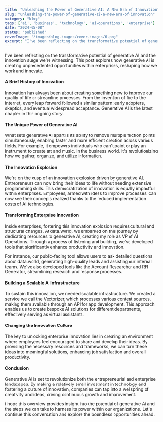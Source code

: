 ```yaml
---
title: "Unleashing the Power of Generative AI: A New Era of Innovation"
slug: "unleashing-the-power-of-generative-ai-a-new-era-of-innovation"
category: "blog"
tags: ['ai', 'business', 'technology', 'ai-operations', 'enterprise']
date: "2024-05-08"
status: "published"
coverImage: "/images/blog-images/cover-images/6.png"
excerpt: "I've been reflecting on the transformative potential of generative AI and the innovation surge we're witnessing. This post explores how generative AI is creating unprecedented opportunities within ..."
---
```


I've been reflecting on the transformative potential of generative AI and the innovation surge we're witnessing. This post explores how generative AI is creating unprecedented opportunities within enterprises, reshaping how we work and innovate.

#### A Brief History of Innovation

Innovation has always been about creating something new to improve our quality of life or streamline processes. From the invention of fire to the internet, every leap forward followed a similar pattern: early adopters, skeptics, and eventual widespread acceptance. Generative AI is the latest chapter in this ongoing story.

#### The Unique Power of Generative AI

What sets generative AI apart is its ability to remove multiple friction points simultaneously, enabling faster and more efficient creation across various fields. For example, it empowers individuals who can't paint or play an instrument to create art and music. In the business world, it's revolutionizing how we gather, organize, and utilize information.

#### The Innovation Explosion

We're on the cusp of an innovation explosion driven by generative AI. Entrepreneurs can now bring their ideas to life without needing extensive programming skills. This democratization of innovation is equally impactful within enterprises. Employees, armed with ideas to improve processes, can now see their concepts realized thanks to the reduced implementation costs of AI technologies.

#### Transforming Enterprise Innovation

Inside enterprises, fostering this innovation explosion requires cultural and structural changes. At data.world, we embarked on this journey by dedicating resources to generative AI, creating my role as VP of AI Operations. Through a process of listening and building, we've developed tools that significantly enhance productivity and innovation.

For instance, our public-facing tool allows users to ask detailed questions about data.world, generating high-quality leads and assisting our internal teams. We've also developed tools like the Account Researcher and RFI Generator, streamlining research and response processes.

#### Building a Scalable AI Infrastructure

To sustain this innovation, we needed scalable infrastructure. We created a service we call the Vectorizer, which processes various content sources, making them available through an API for app development. This approach enables us to create bespoke AI solutions for different departments, effectively serving as virtual assistants.

#### Changing the Innovation Culture

The key to unlocking enterprise innovation lies in creating an environment where employees feel encouraged to share and develop their ideas. By providing the necessary resources and frameworks, we can turn these ideas into meaningful solutions, enhancing job satisfaction and overall productivity.

#### Conclusion

Generative AI is set to revolutionize both the entrepreneurial and enterprise landscapes. By making a relatively small investment in technology and fostering a culture of innovation, companies can tap into a wellspring of creativity and ideas, driving continuous growth and improvement.

I hope this overview provides insight into the potential of generative AI and the steps we can take to harness its power within our organizations. Let's continue this conversation and explore the boundless opportunities ahead.




